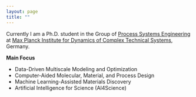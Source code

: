 ```yaml
---
layout: page
title: ""
---
```


Currently I am a Ph.D. student in the Group of [Process Systems Engineering](https://www.mpi-magdeburg.mpg.de/pse) at [Max Planck Institute for Dynamics of Complex Technical Systems](https://www.mpi-magdeburg.mpg.de/2316/en), Germany.


**Main Focus**
- Data-Driven Multiscale Modeling and Optimization
- Computer-Aided Molecular, Material, and Process Design
- Machine Learning-Assisted Materials Discovery
- Artificial Intelligence for Science (AI4Science)

